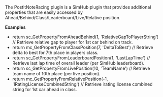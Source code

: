 The PostItNoteRacing plugin is a SimHub plugin that provides additional properties that are easily accessed by Ahead/Behind/Class/Leaderboard/Live/Relative position.

**Examples**

- return sc_GetPropertyFromAheadBehind(1, 'RelativeGapToPlayerString') // Retrieve relative gap to player for 1st car behind on track.
- return mc_GetPropertyFromClassPosition(7, 'DeltaToBest') // Retrieve delta to best for 7th place in players class.
- return sc_GetPropertyFromLeaderboardPosition(1, 'LastLapTime') // Retrieve last lap time of overall leader (per SimHub leaderboard).
- return sc_GetPropertyFromLivePosition(10, 'TeamName') // Retrieve team name of 10th place (per live position). 
- return mc_GetPropertyFromRelativePosition(-1, 'IRatingLicenseCombinedString') // Retrieve irating license combined string for 1st car ahead in class.